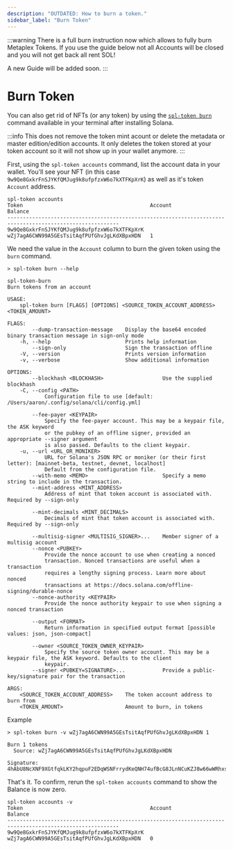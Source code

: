```yaml
---
description: "OUTDATED: How to burn a token."
sidebar_label: "Burn Token"
---
```

:::warning
There is a full burn instruction now which allows to fully burn Metaplex Tokens. If you use the guide below not all Accounts will be closed and you will not get back all rent SOL!

A new Guide will be added soon.
:::

# Burn Token

You can also get rid of NFTs (or any token) by using the [`spl-token burn`](https://spl.solana.com/token#burning) command available in your terminal after installing Solana. 

:::info
This does not remove the token mint acount or delete the metadata or master edition/edition accounts. It only deletes the token stored at your token account so it will not show up in your wallet anymore. 
:::

First, using the `spl-token accounts` command, list the account data in your wallet. You'll see your NFT (in this case `9w9Qe8GxkrFnSJYKfQMJug9k8ufpfzxW6o7kXTFKpXrK`) as well as it's token `Account` address.

```
spl-token accounts
Token                                         Account                                       Balance
----------------------------------------------------------------------------------------------------------
9w9Qe8GxkrFnSJYKfQMJug9k8ufpfzxW6o7kXTFKpXrK  wZj7agA6CWN99A5GEsTsitAqfPUfGhvJgLKdXBpxHDN   1
```

We need the value in the `Account` column to burn the given token using the `burn` command.

```
> spl-token burn --help

spl-token-burn
Burn tokens from an account

USAGE:
    spl-token burn [FLAGS] [OPTIONS] <SOURCE_TOKEN_ACCOUNT_ADDRESS> <TOKEN_AMOUNT>

FLAGS:
        --dump-transaction-message    Display the base64 encoded binary transaction message in sign-only mode
    -h, --help                        Prints help information
        --sign-only                   Sign the transaction offline
    -V, --version                     Prints version information
    -v, --verbose                     Show additional information

OPTIONS:
        --blockhash <BLOCKHASH>                   Use the supplied blockhash
    -C, --config <PATH>
            Configuration file to use [default: /Users/aaron/.config/solana/cli/config.yml]

        --fee-payer <KEYPAIR>
            Specify the fee-payer account. This may be a keypair file, the ASK keyword
            or the pubkey of an offline signer, provided an appropriate --signer argument
            is also passed. Defaults to the client keypair.
    -u, --url <URL_OR_MONIKER>
            URL for Solana's JSON RPC or moniker (or their first letter): [mainnet-beta, testnet, devnet, localhost]
            Default from the configuration file.
        --with-memo <MEMO>                        Specify a memo string to include in the transaction.
        --mint-address <MINT_ADDRESS>
            Address of mint that token account is associated with. Required by --sign-only

        --mint-decimals <MINT_DECIMALS>
            Decimals of mint that token account is associated with. Required by --sign-only

        --multisig-signer <MULTISIG_SIGNER>...    Member signer of a multisig account
        --nonce <PUBKEY>
            Provide the nonce account to use when creating a nonced
            transaction. Nonced transactions are useful when a transaction
            requires a lengthy signing process. Learn more about nonced
            transactions at https://docs.solana.com/offline-signing/durable-nonce
        --nonce-authority <KEYPAIR>
            Provide the nonce authority keypair to use when signing a nonced transaction

        --output <FORMAT>
            Return information in specified output format [possible values: json, json-compact]

        --owner <SOURCE_TOKEN_OWNER_KEYPAIR>
            Specify the source token owner account. This may be a keypair file, the ASK keyword. Defaults to the client
            keypair.
        --signer <PUBKEY=SIGNATURE>...            Provide a public-key/signature pair for the transaction

ARGS:
    <SOURCE_TOKEN_ACCOUNT_ADDRESS>    The token account address to burn from
    <TOKEN_AMOUNT>                    Amount to burn, in tokens
```

Example

```
> spl-token burn -v wZj7agA6CWN99A5GEsTsitAqfPUfGhvJgLKdXBpxHDN 1

Burn 1 tokens
  Source: wZj7agA6CWN99A5GEsTsitAqfPUfGhvJgLKdXBpxHDN

Signature: 4hAbU8NcXNF9XGtfqkLKY2hqpuF2EDqWSNFrrydKeQNH74ufBcG8JLnNCuKZJ8w66wWRhxsRLKjCC6JrYkPQuqfP
```

That's it. To confirm, rerun the `spl-token accounts` command to show the Balance is now zero.

```
spl-token accounts -v
Token                                         Account                                       Balance
----------------------------------------------------------------------------------------------------------
9w9Qe8GxkrFnSJYKfQMJug9k8ufpfzxW6o7kXTFKpXrK  wZj7agA6CWN99A5GEsTsitAqfPUfGhvJgLKdXBpxHDN   0
```